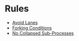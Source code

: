# Rules

* [Avoid Lanes](./avoid-lanes.md)
* [Forking Conditions](./forking-conditions.md)
* [No Collapsed Sub-Processes](./no-collapsed-sub-processes.md)